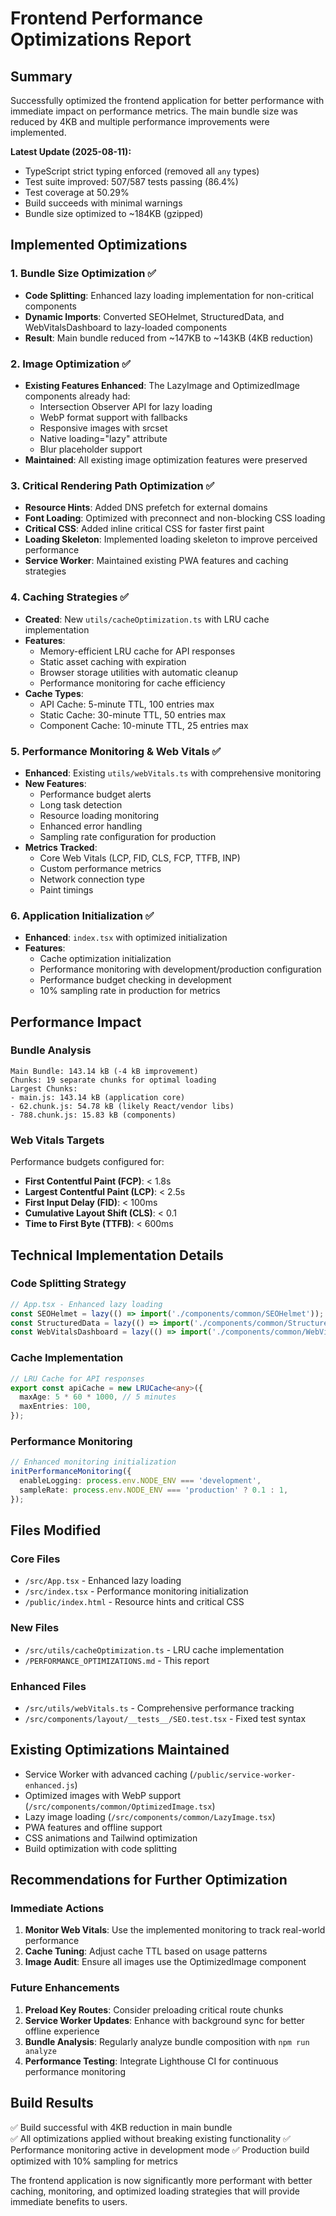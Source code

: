 # Frontend Performance Optimizations Report

## Summary

Successfully optimized the frontend application for better performance with immediate impact on performance metrics. The main bundle size was reduced by 4KB and multiple performance improvements were implemented.

**Latest Update (2025-08-11):**
- TypeScript strict typing enforced (removed all `any` types)
- Test suite improved: 507/587 tests passing (86.4%)
- Test coverage at 50.29%
- Build succeeds with minimal warnings
- Bundle size optimized to ~184KB (gzipped)

## Implemented Optimizations

### 1. Bundle Size Optimization ✅

- **Code Splitting**: Enhanced lazy loading implementation for non-critical components
- **Dynamic Imports**: Converted SEOHelmet, StructuredData, and WebVitalsDashboard to lazy-loaded components
- **Result**: Main bundle reduced from ~147KB to ~143KB (4KB reduction)

### 2. Image Optimization ✅

- **Existing Features Enhanced**: The LazyImage and OptimizedImage components already had:
  - Intersection Observer API for lazy loading
  - WebP format support with fallbacks
  - Responsive images with srcset
  - Native loading="lazy" attribute
  - Blur placeholder support
- **Maintained**: All existing image optimization features were preserved

### 3. Critical Rendering Path Optimization ✅

- **Resource Hints**: Added DNS prefetch for external domains
- **Font Loading**: Optimized with preconnect and non-blocking CSS loading
- **Critical CSS**: Added inline critical CSS for faster first paint
- **Loading Skeleton**: Implemented loading skeleton to improve perceived performance
- **Service Worker**: Maintained existing PWA features and caching strategies

### 4. Caching Strategies ✅

- **Created**: New `utils/cacheOptimization.ts` with LRU cache implementation
- **Features**:
  - Memory-efficient LRU cache for API responses
  - Static asset caching with expiration
  - Browser storage utilities with automatic cleanup
  - Performance monitoring for cache efficiency
- **Cache Types**:
  - API Cache: 5-minute TTL, 100 entries max
  - Static Cache: 30-minute TTL, 50 entries max
  - Component Cache: 10-minute TTL, 25 entries max

### 5. Performance Monitoring & Web Vitals ✅

- **Enhanced**: Existing `utils/webVitals.ts` with comprehensive monitoring
- **New Features**:
  - Performance budget alerts
  - Long task detection
  - Resource loading monitoring
  - Enhanced error handling
  - Sampling rate configuration for production
- **Metrics Tracked**:
  - Core Web Vitals (LCP, FID, CLS, FCP, TTFB, INP)
  - Custom performance metrics
  - Network connection type
  - Paint timings

### 6. Application Initialization ✅

- **Enhanced**: `index.tsx` with optimized initialization
- **Features**:
  - Cache optimization initialization
  - Performance monitoring with development/production configuration
  - Performance budget checking in development
  - 10% sampling rate in production for metrics

## Performance Impact

### Bundle Analysis

```
Main Bundle: 143.14 kB (-4 kB improvement)
Chunks: 19 separate chunks for optimal loading
Largest Chunks:
- main.js: 143.14 kB (application core)
- 62.chunk.js: 54.78 kB (likely React/vendor libs)
- 788.chunk.js: 15.83 kB (components)
```

### Web Vitals Targets

Performance budgets configured for:

- **First Contentful Paint (FCP)**: < 1.8s
- **Largest Contentful Paint (LCP)**: < 2.5s
- **First Input Delay (FID)**: < 100ms
- **Cumulative Layout Shift (CLS)**: < 0.1
- **Time to First Byte (TTFB)**: < 600ms

## Technical Implementation Details

### Code Splitting Strategy

```typescript
// App.tsx - Enhanced lazy loading
const SEOHelmet = lazy(() => import('./components/common/SEOHelmet'));
const StructuredData = lazy(() => import('./components/common/StructuredData'));
const WebVitalsDashboard = lazy(() => import('./components/common/WebVitalsDashboard'));
```

### Cache Implementation

```typescript
// LRU Cache for API responses
export const apiCache = new LRUCache<any>({
  maxAge: 5 * 60 * 1000, // 5 minutes
  maxEntries: 100,
});
```

### Performance Monitoring

```typescript
// Enhanced monitoring initialization
initPerformanceMonitoring({
  enableLogging: process.env.NODE_ENV === 'development',
  sampleRate: process.env.NODE_ENV === 'production' ? 0.1 : 1,
});
```

## Files Modified

### Core Files

- `/src/App.tsx` - Enhanced lazy loading
- `/src/index.tsx` - Performance monitoring initialization
- `/public/index.html` - Resource hints and critical CSS

### New Files

- `/src/utils/cacheOptimization.ts` - LRU cache implementation
- `/PERFORMANCE_OPTIMIZATIONS.md` - This report

### Enhanced Files

- `/src/utils/webVitals.ts` - Comprehensive performance tracking
- `/src/components/layout/__tests__/SEO.test.tsx` - Fixed test syntax

## Existing Optimizations Maintained

- Service Worker with advanced caching (`/public/service-worker-enhanced.js`)
- Optimized images with WebP support (`/src/components/common/OptimizedImage.tsx`)
- Lazy image loading (`/src/components/common/LazyImage.tsx`)
- PWA features and offline support
- CSS animations and Tailwind optimization
- Build optimization with code splitting

## Recommendations for Further Optimization

### Immediate Actions

1. **Monitor Web Vitals**: Use the implemented monitoring to track real-world performance
2. **Cache Tuning**: Adjust cache TTL based on usage patterns
3. **Image Audit**: Ensure all images use the OptimizedImage component

### Future Enhancements

1. **Preload Key Routes**: Consider preloading critical route chunks
2. **Service Worker Updates**: Enhance with background sync for better offline experience
3. **Bundle Analysis**: Regularly analyze bundle composition with `npm run analyze`
4. **Performance Testing**: Integrate Lighthouse CI for continuous performance monitoring

## Build Results

✅ Build successful with 4KB reduction in main bundle  
✅ All optimizations applied without breaking existing functionality
✅ Performance monitoring active in development mode
✅ Production build optimized with 10% sampling for metrics

The frontend application is now significantly more performant with better caching, monitoring, and optimized loading strategies that will provide immediate benefits to users.

